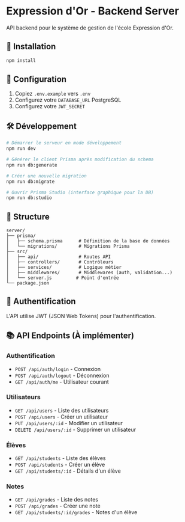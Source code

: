 # Expression d'Or - Backend Server

API backend pour le système de gestion de l'école Expression d'Or.

## 🚀 Installation

```bash
npm install
```

## 📝 Configuration

1. Copiez `.env.example` vers `.env`
2. Configurez votre `DATABASE_URL` PostgreSQL
3. Configurez votre `JWT_SECRET`

## 🛠️ Développement

```bash
# Démarrer le serveur en mode développement
npm run dev

# Générer le client Prisma après modification du schema
npm run db:generate

# Créer une nouvelle migration
npm run db:migrate

# Ouvrir Prisma Studio (interface graphique pour la DB)
npm run db:studio
```

## 📁 Structure

```
server/
├── prisma/
│   ├── schema.prisma      # Définition de la base de données
│   └── migrations/        # Migrations Prisma
├── src/
│   ├── api/               # Routes API
│   ├── controllers/       # Contrôleurs
│   ├── services/          # Logique métier
│   ├── middlewares/       # Middlewares (auth, validation...)
│   └── server.js         # Point d'entrée
└── package.json
```

## 🔐 Authentification

L'API utilise JWT (JSON Web Tokens) pour l'authentification.

## 📚 API Endpoints (À implémenter)

### Authentification
- `POST /api/auth/login` - Connexion
- `POST /api/auth/logout` - Déconnexion
- `GET /api/auth/me` - Utilisateur courant

### Utilisateurs
- `GET /api/users` - Liste des utilisateurs
- `POST /api/users` - Créer un utilisateur
- `PUT /api/users/:id` - Modifier un utilisateur
- `DELETE /api/users/:id` - Supprimer un utilisateur

### Élèves
- `GET /api/students` - Liste des élèves
- `POST /api/students` - Créer un élève
- `GET /api/students/:id` - Détails d'un élève

### Notes
- `GET /api/grades` - Liste des notes
- `POST /api/grades` - Créer une note
- `GET /api/students/:id/grades` - Notes d'un élève

